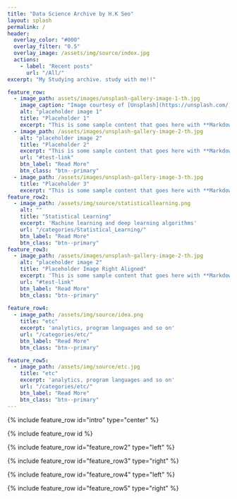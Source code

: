 ```yaml
---
title: "Data Science Archive by H.K Seo"
layout: splash
permalink: /
header:
  overlay_color: "#000"
  overlay_filter: "0.5"
  overlay_image: /assets/img/source/index.jpg
  actions:
    - label: "Recent posts"
      url: "/All/"
excerpt: "My Studying archive. study with me!!"

feature_row:
  - image_path: assets/images/unsplash-gallery-image-1-th.jpg
    image_caption: "Image courtesy of [Unsplash](https://unsplash.com/)"
    alt: "placeholder image 1"
    title: "Placeholder 1"
    excerpt: "This is some sample content that goes here with **Markdown** formatting."
  - image_path: /assets/images/unsplash-gallery-image-2-th.jpg
    alt: "placeholder image 2"
    title: "Placeholder 2"
    excerpt: "This is some sample content that goes here with **Markdown** formatting."
    url: "#test-link"
    btn_label: "Read More"
    btn_class: "btn--primary"
  - image_path: /assets/images/unsplash-gallery-image-3-th.jpg
    title: "Placeholder 3"
    excerpt: "This is some sample content that goes here with **Markdown** formatting."
feature_row2:
  - image_path: /assets/img/source/statisticallearning.png
    alt: ""
    title: "Statistical Learning"
    excerpt: 'Machine learning and deep learning algorithms'
    url: "/categories/Statistical_Learning/"
    btn_label: "Read More"
    btn_class: "btn--primary"
feature_row3:
  - image_path: /assets/images/unsplash-gallery-image-2-th.jpg
    alt: "placeholder image 2"
    title: "Placeholder Image Right Aligned"
    excerpt: 'This is some sample content that goes here with **Markdown** formatting. Right aligned with `type="right"`'
    url: "#test-link"
    btn_label: "Read More"
    btn_class: "btn--primary"
    
feature_row4:
  - image_path: /assets/img/source/idea.png
    title: "etc"
    excerpt: 'analytics, program languages and so on'
    url: "/categories/etc/"
    btn_label: "Read More"
    btn_class: "btn--primary"

feature_row5:
  - image_path: /assets/img/source/etc.jpg
    title: "etc"
    excerpt: 'analytics, program languages and so on'
    url: "/categories/etc/"
    btn_label: "Read More"
    btn_class: "btn--primary"
---
```


{% include feature_row id="intro" type="center" %}

{% include feature_row id %}

{% include feature_row id="feature_row2" type="left" %}

{% include feature_row id="feature_row3" type="right" %}

{% include feature_row id="feature_row4" type="left" %}

{% include feature_row id="feature_row5" type="right" %}
